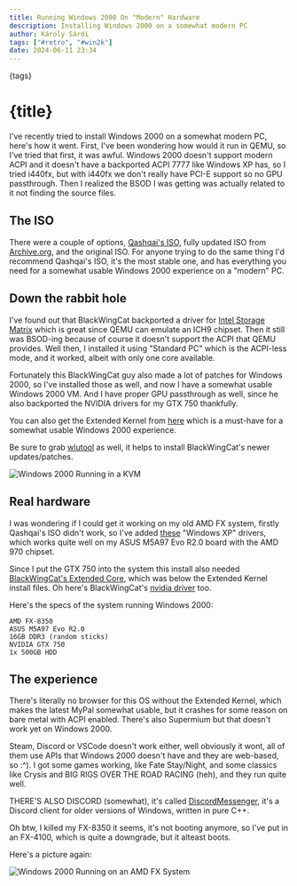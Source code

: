```yaml
---
title: Running Windows 2000 On "Modern" Hardware
description: Installing Windows 2000 on a somewhat modern PC
author: Károly Sárdi
tags: ["#retro", "#win2k"]
date: 2024-06-11 23:34
---
```


<script context="module">
  import Image from "$lib/components/markdown/Image.svelte";
</script>

{tags}

# {title}

I've recently tried to install Windows 2000 on a somewhat modern PC, here's how it went.
First, I've been wondering how would it run in QEMU, so I've tried that first, it was awful.
Windows 2000 doesn't support modern ACPI and it doesn't have a backported ACPI 7777 like Windows XP has, so I tried i440fx, but with i440fx we don't really have PCI-E support so no GPU passthrough. Then I realized the BSOD I was getting was actually related to it not finding the source files.

## The ISO

There were a couple of options, [Qashqai's ISO](http://mrqash.blogspot.com/2021/12/ysiwin2kpror3iso.html?m=1), fully updated ISO from [Archive.org](https://archive.org/details/win2ksp5), and the original ISO. For anyone trying to do the same thing I'd recommend Qashqai's ISO, it's the most stable one, and has everything you need for a somewhat usable Windows 2000 experience on a "modern" PC.

## Down the rabbit hole

I've found out that BlackWingCat backported a driver for [Intel Storage Matrix](https://win2k.org/blog/2009/04/17/813816/) which is great since QEMU can emulate an ICH9 chipset.
Then it still was BSOD-ing because of course it doesn't support the ACPI that QEMU provides. Well then, I installed it using "Standard PC" which is the ACPI-less mode, and it worked, albeit with only one core available.

Fortunately this BlackWingCat guy also made a lot of patches for Windows 2000, so I've installed those as well, and now I have a somewhat usable Windows 2000 VM. And I have proper GPU passthrough as well, since he also backported the NVIDIA drivers for my GTX 750 thankfully.

You can also get the Extended Kernel from [here](https://win2k.org/blog/2010/12/02/1299806/) which is a must-have for a somewhat usable Windows 2000 experience.

Be sure to grab [wlutool](http://blog.livedoor.jp/blackwingcat/archives/1995327.html) as well, it helps to install BlackWingCat's newer updates/patches. 

<Image image="./3/desktop.jpg" alt="Windows 2000 Running in a KVM" />


## Real hardware

I was wondering if I could get it working on my old AMD FX system, firstly Qashqai's ISO didn't work, so I've added [these](https://winraid.level1techs.com/t/guide-integration-of-amds-ahci-raid-drivers-into-a-winxp-w2k3-cd/32098) "Windows XP" drivers, which works quite well on my ASUS M5A97 Evo R2.0 board with the AMD 970 chipset.

Since I put the GTX 750 into the system this install also needed [BlackWingCat's Extended Core](https://win2k.org/blog/2010/12/02/1299806/), which was below the Extended Kernel install files. Oh here's BlackWingCat's [nvidia driver](https://win2k.org/blog/2010/03/13/1114373/) too.

Here's the specs of the system running Windows 2000:

```
AMD FX-8350
ASUS M5A97 Evo R2.0
16GB DDR3 (random sticks)
NVIDIA GTX 750
1x 500GB HDD
```

## The experience

There's literally no browser for this OS without the Extended Kernel, which makes the latest MyPal somewhat usable, but it crashes for some reason on bare metal with ACPI enabled. There's also Supermium but that doesn't work yet on Windows 2000.

Steam, Discord or VSCode doesn't work either, well obviously it wont, all of them use APIs that Windows 2000 doesn't have and they are web-based, so :^). I got some games working, like Fate Stay/Night, and some classics like Crysis and BIG RIGS OVER THE ROAD RACING (heh), and they run quite well.

THERE'S ALSO DISCORD (somewhat), it's called [DiscordMessenger](https://github.com/DiscordMessenger/dm), it's a Discord client for older versions of Windows, written in pure C++.

Oh btw, I killed my FX-8350 it seems, it's not booting anymore, so I've put in an FX-4100, which is quite a downgrade, but it alteast boots.

Here's a picture again:

<Image image="./3/gaming.png" alt="Windows 2000 Running on an AMD FX System" />

